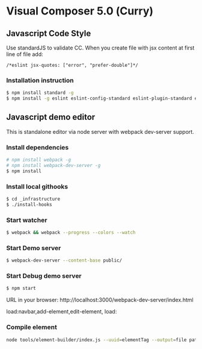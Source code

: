 # Visual Composer 5.0 (Сurry)

## Javascript Code Style

Use standardJS to validate CC.
When you create file with jsx content at first line of file add:
```
/*eslint jsx-quotes: ["error", "prefer-double"]*/
```

### Installation instruction
``` sh
$ npm install standard -g
$ npm install -g eslint eslint-config-standard eslint-plugin-standard eslint-plugin-promise  eslint-config-standard-react eslint-config-standard-jsx eslint-plugin-react
```


## Javascript demo editor
This is standalone editor via node server with webpack dev-server support.


### Install dependencies
```sh
# npm install webpack -g
# npm install webpack-dev-server -g
$ npm install
```

### Install local githooks
```sh
$ cd _infrastructure
$ ./install-hooks
```

### Start watcher
```sh
$ webpack && webpack --progress --colors --watch
```

### Start Demo server
```sh
$ webpack-dev-server --content-base public/
```
### Start Debug demo server

```sh
$ npm start
```

URL in your browser: http://localhost:3000/webpack-dev-server/index.html


load:navbar,add-element,edit-element,
load:

### Compile element ###
```sh
node tools/element-builder/index.js --uuid=elementTag --output=file path/to/element/
```